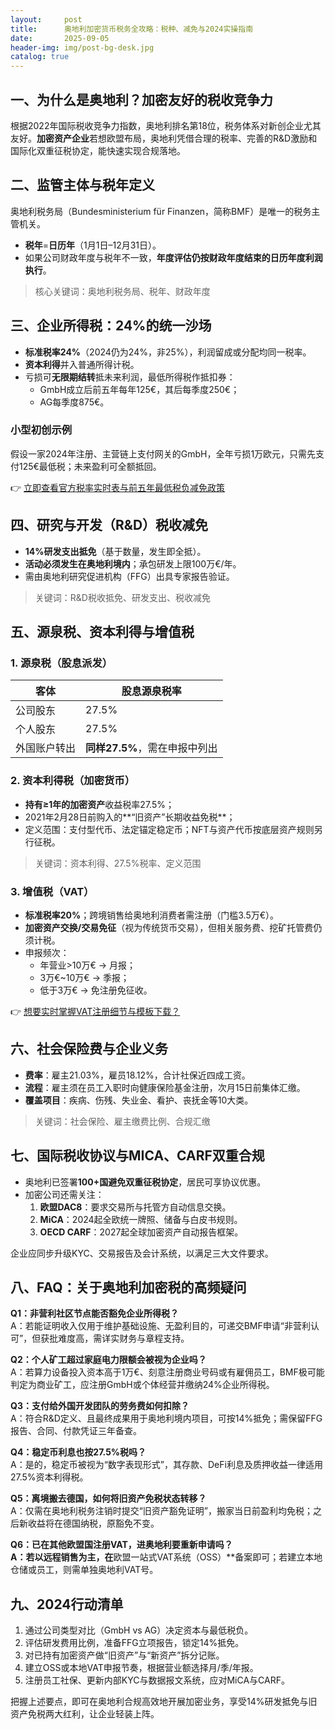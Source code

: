 ```yaml
---
layout:     post
title:      奥地利加密货币税务全攻略：税种、减免与2024实操指南
date:       2025-09-05
header-img: img/post-bg-desk.jpg
catalog: true
---
```


## 一、为什么是奥地利？加密友好的税收竞争力
根据2022年国际税收竞争力指数，奥地利排名第18位，税务体系对新创企业尤其友好。**加密资产企业**若想欧盟布局，奥地利凭借合理的税率、完善的R&D激励和国际化双重征税协定，能快速实现合规落地。

## 二、监管主体与税年定义
奥地利税务局（Bundesministerium für Finanzen，简称BMF）是唯一的税务主管机关。  
- **税年**=**日历年**（1月1日–12月31日）。  
- 如果公司财政年度与税年不一致，**年度评估仍按财政年度结束的日历年度利润执行**。

> 核心关键词：奥地利税务局、税年、财政年度

## 三、企业所得税：24%的统一沙场
- **标准税率24%**（2024仍为24%，非25%），利润留成或分配均同一税率。  
- **资本利得**并入普通所得计税。  
- 亏损可**无限期结转**抵未来利润，最低所得税作抵扣券：  
  - GmbH成立后前五年每年125€，其后每季度250€；  
  - AG每季度875€。  

### 小型初创示例
假设一家2024年注册、主营链上支付网关的GmbH，全年亏损1万欧元，只需先支付125€最低税；未来盈利可全额抵回。

👉 [立即查看官方税率实时表与前五年最低税负减免政策](https://okxdog.com/)

## 四、研究与开发（R&D）税收减免
- **14%研发支出抵免**（基于数量，发生即全抵）。  
- **活动必须发生在奥地利境内**；承包研发上限100万€/年。  
- 需由奥地利研究促进机构（FFG）出具专家报告验证。  

> 关键词：R&D税收抵免、研发支出、税收减免

## 五、源泉税、资本利得与增值税
### 1. 源泉税（股息派发）
| 客体 | 股息源泉税率 |
| --- | --- |
| 公司股东 | 27.5% |
| 个人股东 | 27.5% |
| 外国账户转出 | **同样27.5%**，需在申报中列出 |

### 2. 资本利得税（加密货币）
- **持有≥1年的加密资产**收益税率27.5%；  
- 2021年2月28日前购入的**“旧资产”长期收益免税**；  
- 定义范围：支付型代币、法定锚定稳定币；NFT与资产代币按底层资产规则另行征税。

> 关键词：资本利得、27.5%税率、定义范围

### 3. 增值税（VAT）
- **标准税率20%**；跨境销售给奥地利消费者需注册（门槛3.5万€）。  
- **加密资产交换/交易免征**（视为传统货币交易），但相关服务费、挖矿托管费仍须计税。  
- 申报频次：  
  - 年营业>10万€ → 月报；  
  - 3万€~10万€ → 季报；  
  - 低于3万€ → 免注册免征收。

👉 [想要实时掌握VAT注册细节与模板下载？](https://okxdog.com/)

## 六、社会保险费与企业义务
- **费率**：雇主21.03%，雇员18.12%，合计社保近四成工资。  
- **流程**：雇主须在员工入职时向健康保险基金注册，次月15日前集体汇缴。  
- **覆盖项目**：疾病、伤残、失业金、看护、丧抚金等10大类。

> 关键词：社会保险、雇主缴费比例、合规汇缴

## 七、国际税收协议与MICA、CARF双重合规
- 奥地利已签署**100+国避免双重征税协定**，居民可享协议优惠。  
- 加密公司还需关注：  
  1. **欧盟DAC8**：要求交易所与托管方自动信息交换。  
  2. **MiCA**：2024起全欧统一牌照、储备与白皮书规则。  
  3. **OECD CARF**：2027起全球加密资产自动报告框架。

企业应同步升级KYC、交易报告及会计系统，以满足三大文件要求。

## 八、FAQ：关于奥地利加密税的高频疑问

**Q1：非营利社区节点能否豁免企业所得税？**  
A：若能证明收入仅用于维护基础设施、无盈利目的，可递交BMF申请“非营利认可”，但获批难度高，需详实财务与章程支持。

**Q2：个人矿工超过家庭电力限额会被视为企业吗？**  
A：若算力设备投入资本高于1万€、刻意注册商业号码或有雇佣员工，BMF极可能判定为商业矿工，应注册GmbH或个体经营并缴纳24%企业所得税。

**Q3：支付给外国开发团队的劳务费如何扣除？**  
A：符合R&D定义、且最终成果用于奥地利境内项目，可按14%抵免；需保留FFG报告、合同、付款凭证三年备查。

**Q4：稳定币利息也按27.5%税吗？**  
A：是的，稳定币被视为“数字表现形式”，其存款、DeFi利息及质押收益一律适用27.5%资本利得税。

**Q5：离境搬去德国，如何将旧资产免税状态转移？**  
A：仅需在奥地利税务注销时提交“旧资产豁免证明”，搬家当日前盈利均免税；之后新收益将在德国纳税，原豁免不变。

**Q6：已在其他欧盟国注册VAT，进奥地利要重新申请吗？  
A：若以远程销售为主，在**欧盟一站式VAT系统（OSS）**备案即可；若建立本地仓储或员工，则需单独奥地利VAT号。

## 九、2024行动清单
1. 通过公司类型对比（GmbH vs AG）决定资本与最低税负。  
2. 评估研发费用比例，准备FFG立项报告，锁定14%抵免。  
3. 对已持有加密资产做“旧资产”与“新资产”拆分记账。  
4. 建立OSS或本地VAT申报节奏，根据营业额选择月/季/年报。  
5. 注册员工社保、更新内部KYC与数据报文系统，应对MiCA与CARF。  

把握上述要点，即可在奥地利合规高效地开展加密业务，享受14%研发抵免与旧资产免税两大红利，让企业轻装上阵。